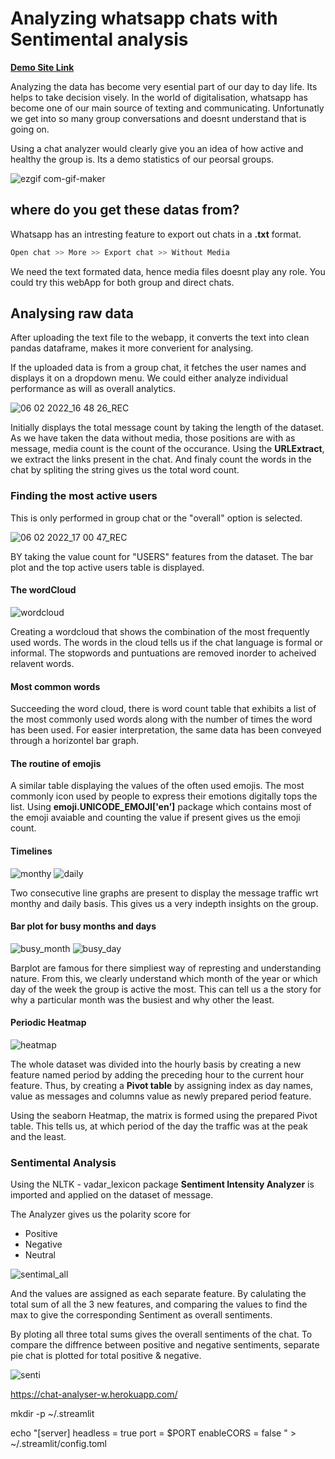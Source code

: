 
# Analyzing whatsapp chats with Sentimental analysis

**[Demo Site Link](https://chat-analyser-w.herokuapp.com)**

Analyzing the data has become very esential part of our day to day life.
Its helps to take decision visely. In the world of digitalisation,
whatsapp has become one of our main source of texting and communicating.
Unfortunatly we get into so many group conversations and doesnt understand that is going on.


Using a chat analyzer would clearly give you an idea of how active and healthy the group is.
Its a demo statistics of our peorsal groups.

![ezgif com-gif-maker](https://user-images.githubusercontent.com/94764266/152677051-429643d5-662a-4363-8a3b-cae289808a35.gif)


## where do you get these datas from?

Whatsapp has an intresting feature to export out chats in a **.txt** format.

```bash
Open chat >> More >> Export chat >> Without Media
```
We need the text formated data, hence media files doesnt play any role.
You could try this webApp for both group and direct chats.


## Analysing raw data

After uploading the text file to the webapp, it converts the text into clean pandas dataframe, makes it more
 converient for analysing.


If the uploaded data is from a group chat, it fetches the user names and displays it on a dropdown menu.
We could either analyze individual performance as will as overall analytics.

![06 02 2022_16 48 26_REC](https://user-images.githubusercontent.com/94764266/152678291-a244f64f-ff86-4447-b808-8ed7d8e90037.png)

Initially displays the total message count by taking the length of the dataset. 
As we have taken the data without media, those positions are with *<Media omitted>*
as message, media count is the count of the occurance.
Using the **URLExtract**, we extract the links present in the chat. And finaly count the words
in the chat by spliting the string gives us the total word count.

### Finding the most active users
This is only performed in group chat or the "overall" option is selected.

![06 02 2022_17 00 47_REC](https://user-images.githubusercontent.com/94764266/152678775-d7d2d4b2-8bdb-4ea3-bf7c-e4f7f095e6d4.png)


BY taking the value count for "USERS" features from the dataset.
The bar plot and the top active users table is displayed.

#### The wordCloud
![wordcloud](https://user-images.githubusercontent.com/94764266/152689566-75a3517c-39c7-4262-afc8-3f62c88062d9.png)


Creating a wordcloud that shows the combination of the most 
frequently used words. The words 
in the cloud tells us if the chat language is formal 
or informal. The stopwords and puntuations are removed inorder to acheived relavent words.

#### Most common words
Succeeding the word cloud, there is word count table 
that exhibits a list of the most commonly used words 
along with the number of times the word has been used.
For easier interpretation, the same data has been
 conveyed through a horizontel bar graph.

#### The routine of emojis
A similar table displaying the values of the often 
used emojis. The most commonly icon used by people 
to express their emotions digitally tops the list. Using
**emoji.UNICODE_EMOJI['en']** package which contains most of the emoji avaiable and counting the value if present gives us the emoji count.


#### Timelines
![monthy](https://user-images.githubusercontent.com/94764266/152689960-6a46b45c-6e8e-44bc-b7b5-b14dc4c17b44.png) ![daily](https://user-images.githubusercontent.com/94764266/152689961-e171fda6-8d6d-49e7-a805-7c906a9f2570.png)


Two consecutive line graphs are present to display 
the message traffic wrt monthy and daily basis. This gives us a very indepth insights on the group.

#### Bar plot for busy months and days

![busy_month](https://user-images.githubusercontent.com/94764266/152690245-cfaeb200-f941-4ad0-b5ae-a48692b641bb.png) ![busy_day](https://user-images.githubusercontent.com/94764266/152690244-ae9171cc-dae9-48f0-b5a2-2f2a264613b5.png)

Barplot are famous for there simpliest way of represting and understanding nature. From this, we clearly understand which month of the year or which day of the week
the group is active the most. This can tell us a the story for why a particular month was the busiest and why other the least.


#### Periodic Heatmap
![heatmap](https://user-images.githubusercontent.com/94764266/152690406-ae71ad25-971d-4ef0-85e9-9330a9f6fd87.png)

The whole dataset was divided into the hourly basis by creating a new feature named period by adding the preceding hour to the current hour feature.
Thus, by creating a **Pivot table** by assigning index as day names, value as messages and columns value as newly prepared period feature.

Using the seaborn Heatmap, the matrix is formed using the prepared Pivot table.
This tells us, at which period of the day the traffic was at the peak and the least.

### Sentimental Analysis

Using the NLTK - vadar_lexicon package **Sentiment Intensity Analyzer**  is imported and applied on the dataset of message.

The Analyzer gives us the polarity score for

* Positive
* Negative
* Neutral

![sentimal_all](https://user-images.githubusercontent.com/94764266/152691269-1e0eec69-81cb-4480-ade0-ad1114bfea50.png)

 And the values are assigned as each separate feature. By calulating the total sum of all the 3 new features, and 
 comparing the values to find the max to give the corresponding Sentiment as overall sentiments.

By ploting all three total sums gives the overall sentiments of the chat.
To compare the diffrence between positive and negative sentiments, separate pie chat is plotted for total positive & negative.

![senti](https://user-images.githubusercontent.com/94764266/152691248-17611f8b-97f3-4e81-bb16-9106cc482660.png)


https://chat-analyser-w.herokuapp.com/















mkdir -p ~/.streamlit

echo "[server]
headless = true
port = $PORT
enableCORS = false
" > ~/.streamlit/config.toml
